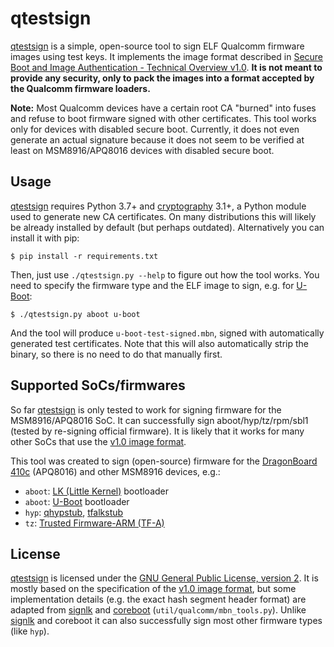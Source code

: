 # qtestsign
[qtestsign] is a simple, open-source tool to sign ELF Qualcomm firmware images using test keys.
It implements the image format described in [Secure Boot and Image Authentication - Technical Overview v1.0](
https://www.qualcomm.com/media/documents/files/secure-boot-and-image-authentication-technical-overview-v1-0.pdf).
**It is not meant to provide any security, only to pack the images into a format accepted by the Qualcomm
firmware loaders.**

**Note:** Most Qualcomm devices have a certain root CA "burned" into fuses and refuse to boot firmware
signed with other certificates. This tool works only for devices with disabled secure boot. Currently,
it does not even generate an actual signature because it does not seem to be verified at least on
MSM8916/APQ8016 devices with disabled secure boot.

## Usage
[qtestsign] requires Python 3.7+ and [cryptography] 3.1+, a Python module used to generate new CA certificates.
On many distributions this will likely be already installed by default (but perhaps outdated).
Alternatively you can install it with pip:

```
$ pip install -r requirements.txt
```

Then, just use `./qtestsign.py --help` to figure out how the tool works. You need to specify the firmware type
and the ELF image to sign, e.g. for [U-Boot]:

```
$ ./qtestsign.py aboot u-boot
```

And the tool will produce `u-boot-test-signed.mbn`, signed with automatically generated test certificates.
Note that this will also automatically strip the binary, so there is no need to do that manually first.

## Supported SoCs/firmwares
So far [qtestsign] is only tested to work for signing firmware for the MSM8916/APQ8016 SoC.
It can successfully sign aboot/hyp/tz/rpm/sbl1 (tested by re-signing official firmware).
It is likely that it works for many other SoCs that use the [v1.0 image format].

This tool was created to sign (open-source) firmware for the [DragonBoard 410c] (APQ8016) and other MSM8916 devices, e.g.:
- `aboot`: [LK (Little Kernel)] bootloader
- `aboot`: [U-Boot] bootloader
- `hyp`: [qhypstub], [tfalkstub]
- `tz`: [Trusted Firmware-ARM (TF-A)]

## License
[qtestsign] is licensed under the [GNU General Public License, version 2]. It is mostly based on the specification
of the [v1.0 image format], but some implementation details (e.g. the exact hash segment header format) are adapted
from [signlk] and [coreboot] (`util/qualcomm/mbn_tools.py`). Unlike [signlk] and coreboot it can also successfully
sign most other firmware types (like `hyp`).

[qtestsign]: https://github.com/msm8916-mainline/qtestsign
[cryptography]: https://cryptography.io
[v1.0 image format]: https://www.qualcomm.com/media/documents/files/secure-boot-and-image-authentication-technical-overview-v1-0.pdf
[DragonBoard 410c]: https://www.96boards.org/product/dragonboard410c/
[LK (Little Kernel)]: https://git.linaro.org/landing-teams/working/qualcomm/lk.git
[U-Boot]: https://u-boot.readthedocs.io/en/latest/board/qualcomm/dragonboard410c.html
[qhypstub]: https://github.com/msm8916-mainline/qhypstub
[tfalkstub]: https://github.com/msm8916-mainline/tfalkstub
[Trusted Firmware-ARM (TF-A)]: https://trustedfirmware-a.readthedocs.io/en/latest/plat/qti-msm8916.html
[GNU General Public License, version 2]: https://www.gnu.org/licenses/old-licenses/gpl-2.0.html
[signlk]: https://git.linaro.org/landing-teams/working/qualcomm/signlk.git
[coreboot]: https://coreboot.org